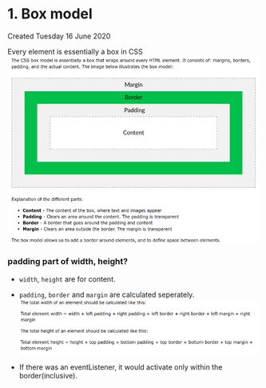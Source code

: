 # 1. Box model
Created Tuesday 16 June 2020

Every element is essentially a box in CSS
![](/assets/1_Box_model-image-1.png)

### padding part of width, height?
* `width`, `height` are for content. 
* `padding`, `border` and `margin` are calculated seperately.
![](/assets/1_Box_model-image-2.png)

* If there was an eventListener, it would activate only within the border(inclusive).



